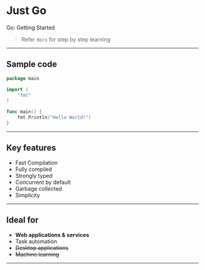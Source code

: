 # Just Go

Go: Getting Started

> Refer `docs` for step by step learning

---

## Sample code

```go
package main

import (
    "fmt"
)

func main() {
    fmt.Println("Hello World!")
}
```

---

## Key features

- Fast Compilation
- Fully compiled
- Strongly typed
- Concurrent by default
- Garbage collected
- Simplicity

---

## Ideal for

- **Web applications & services**
- Task automation
- ~~Desktop applications~~
- ~~Machine learning~~

---
